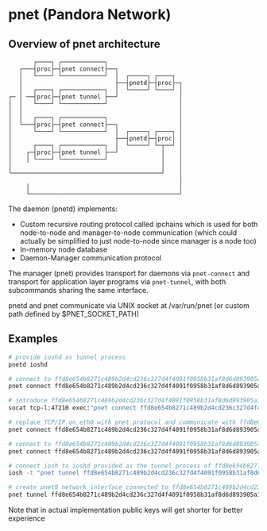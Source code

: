 # pnet (Pandora Network)
## Overview of pnet architecture
```
       ┌────┐ ┌────────────┐
   ┌───┤proc├─┤pnet connect├──┐
   │   └────┘ └────────────┘  │  ┌─────┐ ┌────┐
   │                          ├──┤pnetd├─┤proc├─┐
   │   ┌────┐ ┌────────────┐  │  └─────┘ └────┘ │
┌─ │ ──┤proc├─┤pnet tunnel ├──┘                 │
│  │   └────┘ └────────────┘                    │
│  │                                            │
│  │   ┌────┐ ┌────────────┐                    │
│  └───┤proc├─┤pnet connect├──┐                 │
│      └────┘ └────────────┘  │  ┌─────┐ ┌────┐ │
│                             ├──┤pnetd├─┤proc│ │
│      ┌────┐ ┌────────────┐  │  └─────┘ └─┬──┘ │
│    ┌─┤proc├─┤pnet tunnel ├──┘            │    │
│    │ └────┘ └────────────┘               │    │
│                                          │    │
└──────────────────────────────────────────┘    │
                                                │
     │                                          │
     └──────────────────────────────────────────┘

```

The daemon (pnetd) implements:
- Custom recursive routing protocol called ipchains which is used for both node-to-node and manager-to-node communication (which could actually be simplified to just node-to-node since manager is a node too)
- In-memory node database
- Daemon-Manager communication protocol

The manager (pnet) provides transport for daemons via `pnet-connect` and transport for application layer programs via `pnet-tunnel`, with both subcommands sharing the same interface.

pnetd and pnet communicate via UNIX socket at /var/run/pnet (or custom path defined by $PNET_SOCKET_PATH)

## Examples
```sh
# provide ioshd as tunnel process
pnetd ioshd

# connect to ffd8e654b8271c489b2d4cd236c327d4f4091f0958b31af8d6d893905a1ef6c3 via "socat tcp:example.com:47210 -"
pnet connect ffd8e654b8271c489b2d4cd236c327d4f4091f0958b31af8d6d893905a1ef6c3 "socat tcp:example.com:47210 -"

# introduce ffd8e654b8271c489b2d4cd236c327d4f4091f0958b31af8d6d893905a1ef6c3 to the network when it's connection is accepted by `socat tcp-l:47210`
socat tcp-l:47210 exec:"pnet connect ffd8e654b8271c489b2d4cd236c327d4f4091f0958b31af8d6d893905a1ef6c3 -"

# replace TCP/IP on eth0 with pnet protocol and communicate with ffd8e654b8271c489b2d4cd236c327d4f4091f0958b31af8d6d893905a1ef6c3 on other end
pnet connect ffd8e654b8271c489b2d4cd236c327d4f4091f0958b31af8d6d893905a1ef6c3 "socat interface:eth0 -"

# connect to ffd8e654b8271c489b2d4cd236c327d4f4091f0958b31af8d6d893905a1ef6c3 via bluetooth socket on channel 3
pnet connect ffd8e654b8271c489b2d4cd236c327d4f4091f0958b31af8d6d893905a1ef6c3 "rfcomm connect /dev/rfcomm0 00:B0:D0:63:C2:26 3"

# connect iosh to ioshd provided as the tunnel process of ffd8e654b8271c489b2d4cd236c327d4f4091f0958b31af8d6d893905a1ef6c3
iosh -t "pnet tunnel ffd8e654b8271c489b2d4cd236c327d4f4091f0958b31af8d6d893905a1ef6c3 -" sh

# create pnet0 network interface connected to ffd8e654b8271c489b2d4cd236c327d4f4091f0958b31af8d6d893905a1ef6c3
pnet tunnel ffd8e654b8271c489b2d4cd236c327d4f4091f0958b31af8d6d893905a1ef6c3 "socat tun,iff-up,device-name=pnet0 -"
```

Note that in actual implementation public keys will get shorter for better experience
